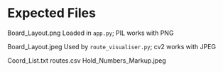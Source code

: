 # Expected Files
Board_Layout.png
Loaded in `app.py`; PIL works with PNG

Board_Layout.jpeg
Used by `route_visualiser.py`; cv2 works with JPEG

Coord_List.txt
routes.csv
Hold_Numbers_Markup.jpeg